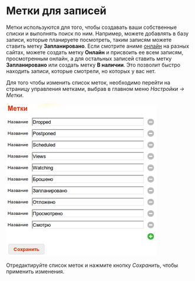 # Метки для записей

Метки используются для того, чтобы создавать ваши собственные списки и выполнять поиск по ним. Например, можете
добавлять в базу записи, которые планируете посмотреть, таким записям можете ставить метку **Запланировано**. Если
смотрите аниме [онлайн](http://ru.wikipedia.org/wiki/Онлайн) на разных сайтах, можете создать метку **Онлайн** и
присвоить ее всем записям, просмотренным онлайн, а для остальных записей ставить метку **Запланировано** или создать
метку **В наличии**. Это позволит быстро находить записи, которые смотрели, но которых у вас нет.

Для того чтобы изменить список меток, необходимо перейти на страницу управления метками, выбрав в главном меню
*Настройки -> Метки*.

![Список меток](https://raw.githubusercontent.com/anime-db/anime-db-docs/master/images/ru/general/labals.jpg)

Отредактируйте список меток и нажмите кнопку *Сохранить*, чтобы применить изменения.